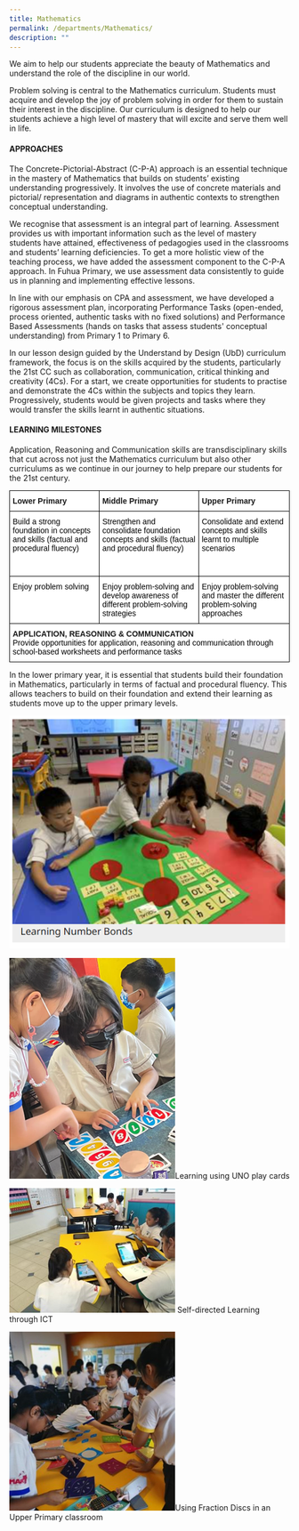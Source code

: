 ```yaml
---
title: Mathematics
permalink: /departments/Mathematics/
description: ""
---
```

We aim to help our students appreciate the beauty of Mathematics and understand the role of the discipline in our world.&nbsp;

  

Problem solving is central to the Mathematics curriculum. Students must acquire and develop the joy of problem solving in order for them to sustain their interest in the discipline. Our curriculum is designed to help our students achieve a high level of mastery that will excite and serve them well in life.&nbsp;

  

#### **APPROACHES**

The Concrete-Pictorial-Abstract (C-P-A) approach is an essential technique in the mastery of Mathematics that builds on students’ existing understanding progressively. It involves the use of concrete materials and pictorial/ representation and diagrams in authentic contexts to strengthen conceptual understanding.

We recognise that assessment is an integral part of learning. Assessment provides us with important information such as the level of mastery students have attained, effectiveness of pedagogies used in the classrooms and students’ learning deficiencies. To get a more holistic view of the teaching process, we have added the assessment component to the C-P-A approach. In Fuhua Primary, we use assessment data consistently to guide us in planning and implementing effective lessons.

In line with our emphasis on CPA and assessment, we have developed a rigorous assessment plan, incorporating Performance Tasks (open-ended, process oriented, authentic tasks with no fixed solutions) and Performance Based Assessments (hands on tasks that assess students' conceptual understanding) from Primary 1 to Primary 6.

In our lesson design guided by the Understand by Design (UbD) curriculum framework, the focus is on the skills acquired by the students, particularly the 21st CC such as collaboration, communication, critical thinking and creativity (4Cs).  For a start, we create opportunities for students to practise and demonstrate the 4Cs within the subjects and topics they learn. Progressively, students would be given projects and tasks where they would transfer the skills learnt in authentic situations.


  

#### **LEARNING MILESTONES**

Application, Reasoning and Communication skills are transdisciplinary skills that cut across not just the Mathematics curriculum but also other curriculums as we continue in our journey to help prepare our students for the 21st century. 

<style type="text/css">
.tg  {border-collapse:collapse;border-spacing:0;}
.tg td{border-color:black;border-style:solid;border-width:1px;font-family:Arial, sans-serif;font-size:14px;
  overflow:hidden;padding:10px 5px;word-break:normal;}
.tg th{border-color:black;border-style:solid;border-width:1px;font-family:Arial, sans-serif;font-size:14px;
  font-weight:normal;overflow:hidden;padding:10px 5px;word-break:normal;}
.tg .tg-dgl5{background-color:#FFF;font-weight:bold;text-align:left;vertical-align:top}
.tg .tg-ktyi{background-color:#FFF;text-align:left;vertical-align:top}
</style>
<table class="tg">
<thead>
  <tr>
    <th class="tg-dgl5">Lower Primary</th>
    <th class="tg-dgl5">Middle Primary</th>
    <th class="tg-dgl5">Upper Primary</th>
  </tr>
</thead>
<tbody>
  <tr>
    <td class="tg-ktyi"><span style="font-weight:normal;color:#000">Build a strong foundation in concepts and skills (factual and procedural fluency)</span><br><span style="font-weight:normal;color:#000"> </span></td>
    <td class="tg-ktyi"><span style="font-weight:normal;color:#000">Strengthen and consolidate foundation concepts and skills (factual and procedural fluency)</span><br><span style="font-weight:normal;color:#000"> </span><br><span style="font-weight:normal;color:#000"> </span></td>
    <td class="tg-ktyi"><span style="font-weight:normal;color:#000">Consolidate and extend concepts and skills learnt to multiple scenarios</span><br><span style="font-weight:normal;color:#000"> </span><br><span style="font-weight:normal;color:#000"> </span><br><span style="font-weight:normal;color:#000"> </span></td>
  </tr>
  <tr>
    <td class="tg-ktyi"><span style="font-weight:normal;color:#000">Enjoy problem solving</span></td>
    <td class="tg-ktyi"><span style="font-weight:normal;color:#000">Enjoy problem-solving and develop awareness of different problem-solving strategies</span></td>
    <td class="tg-ktyi"><span style="font-weight:normal;color:#000">Enjoy problem-solving and master the different problem-solving approaches</span></td>
  </tr>
  <tr>
    <td class="tg-dgl5" colspan="3">APPLICATION, REASONING &amp; COMMUNICATION<br><span style="font-weight:normal;color:#000">Provide opportunities for application, reasoning and communication through school-based worksheets and performance tasks</span></td>
  </tr>
</tbody>
</table>

In the lower primary year, it is essential that students build their foundation in Mathematics, particularly in terms of factual and procedural fluency. This allows teachers to build on their foundation and extend their learning as students move up to the upper primary levels. 

![](/images/Fuhua%20Experience/Teaching%20and%20Learning%20@%20Fuhua/Departments/Mathematics/M1.png)

![Learning to form greatest and smallest 5-digit numbers using UNO play cards](/images/Fuhua%20Experience/Teaching%20and%20Learning%20@%20Fuhua/Departments/Mathematics/Math1.png)Learning using UNO play cards

![Self-directed Learning using technology](/images/Fuhua%20Experience/Teaching%20and%20Learning%20@%20Fuhua/Departments/Mathematics/Math3.jpg)  Self-directed Learning through ICT

![Using fraction discs in an Upper Primary classroom](/images/Fuhua%20Experience/Teaching%20and%20Learning%20@%20Fuhua/Departments/Mathematics/Math5.jpg)Using Fraction Discs in an Upper Primary classroom